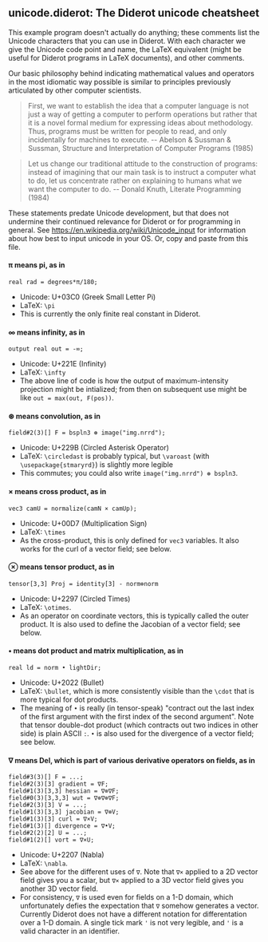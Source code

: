 ## unicode.diderot: The Diderot unicode cheatsheet

This example program doesn't actually do anything; these comments
list the Unicode characters that you can use in Diderot.
With each character we give the Unicode code point and name, the LaTeX equivalent (might be
useful for Diderot programs in LaTeX documents), and other comments.

Our basic philosophy behind indicating mathematical values and operators
in the most idiomatic way possible is similar to principles previously
articulated by other computer scientists.

> First, we want to establish the idea that a computer language is not
> just a way of getting a computer to perform operations but rather that
> it is a novel formal medium for expressing ideas about methodology.
> Thus, programs must be written for people to read, and only
> incidentally for machines to execute. -- Abelson & Sussman & Sussman,
> Structure and Interpretation of Computer Programs (1985)

> Let us change our traditional attitude to the construction of
> programs: instead of imagining that our main task is to instruct a
> computer what to do, let us concentrate rather on explaining to humans
> what we want the computer to do. -- Donald Knuth, Literate Programming (1984)

These statements predate Unicode development, but that does not
undermine their continued relevance for Diderot or for programming in general.
See https://en.wikipedia.org/wiki/Unicode_input for information about
how best to input unicode in your OS.  Or, copy and paste from this file.


#### π means pi, as in

	real rad = degrees*π/180;
* Unicode: U+03C0 (Greek Small Letter Pi)
* LaTeX: `\pi`
* This is currently the only finite real constant in Diderot.

#### ∞ means infinity, as in

	output real out = -∞;
* Unicode: U+221E (Infinity)
* LaTeX: `\infty`
* The above line of code is how the output of maximum-intensity projection might be intialized;
  from then on subsequent use might be like `out = max(out, F(pos))`.

#### ⊛ means convolution, as in

	field#2(3)[] F = bspln3 ⊛ image("img.nrrd");
* Unicode: U+229B (Circled Asterisk Operator)
* LaTeX: `\circledast` is probably typical, but `\varoast` (with `\usepackage{stmaryrd}`)
  is slightly more legible
* This commutes; you could also write `image("img.nrrd") ⊛ bspln3`.

#### × means cross product, as in

	vec3 camU = normalize(camN × camUp);
* Unicode: U+00D7 (Multiplication Sign)
* LaTeX: `\times`
* As the cross-product, this is only defined for `vec3` variables.
  It also works for the curl of a vector field; see below.

#### ⊗ means tensor product, as in

	tensor[3,3] Proj = identity[3] - norm⊗norm
* Unicode: U+2297 (Circled Times)
* LaTeX: `\otimes`.
* As an operator on coordinate vectors, this is typically called the outer product.
  It is also used to define the Jacobian of a vector field; see below.

#### • means dot product and matrix multiplication, as in

	real ld = norm • lightDir;
* Unicode: U+2022 (Bullet)
* LaTeX: `\bullet`, which is more consistently visible than
  the `\cdot` that is more typical for dot products.
* The meaning of `•` is really (in tensor-speak) "contract out the
  last index of the first argument with the first index of the second argument".
  Note that tensor double-dot product (which contracts out two indices
  in other side) is plain ASCII `:`.  `•` is also used for the divergence
  of a vector field; see below.

#### ∇ means Del, which is part of various derivative operators on fields, as in

	field#3(3)[] F = ...;
	field#2(3)[3] gradient = ∇F;
	field#1(3)[3,3] hessian = ∇⊗∇F;
	field#0(3)[3,3,3] wut = ∇⊗∇⊗∇F;
	field#2(3)[3] V = ...;
	field#1(3)[3,3] jacobian = ∇⊗V;
	field#1(3)[3] curl = ∇×V;
	field#1(3)[] divergence = ∇•V;
	field#2(2)[2] U = ...;
	field#1(2)[] vort = ∇×U;
* Unicode: U+2207 (Nabla)
* LaTeX: `\nabla`.
* See above for the different uses of `∇`.  Note that `∇×` applied to a 2D vector field
  gives you a scalar, but `∇×` applied to a 3D vector field gives you another 3D vector field.
* For consistency, `∇` is used even for fields on a 1-D domain, which unfortunately defies
the expectation that `∇` somehow generates a vector.  Currently Diderot does not have a
different notation for differentation over a 1-D domain. A single tick mark `'` is not
very legible, and `'` is a valid character in an identifier.
